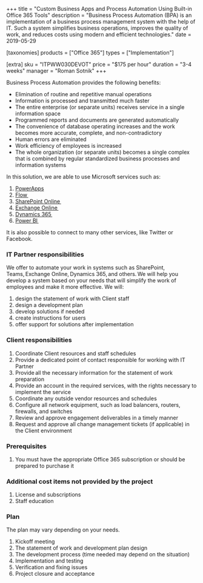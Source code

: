 +++
title = "Custom Business Apps and Process Automation Using Built-in Office 365 Tools"
description = "Business Process Automation (BPA) is an implementation of a business process management system with the help of IT. Such a system simplifies business operations, improves the quality of work, and reduces costs using modern and efficient technologies."
date = 2019-05-29

[taxonomies]
products = ["Office 365"]
types = ["Implementation"]

[extra]
sku = "ITPWW030DEVOT"
price = "$175 per hour"
duration = "3-4 weeks"
manager = "Roman Sotnik"
+++

Business Process Automation provides the following benefits: 

- Elimination of routine and repetitive manual operations 
- Information is processed and transmitted much faster
- The entire enterprise (or separate units) receives service in a single information space
- Programmed reports and documents are generated automatically
- The convenience of database operating increases and the work becomes more accurate, complete, and non-contradictory
- Human errors are eliminated
- Work efficiency of employees is increased
- The whole organization (or separate units) becomes a single complex that is combined by regular standardized business processes and information systems

In this solution, we are able to use Microsoft services such as:

1.  [PowerApps](https://powerapps.microsoft.com/)
2.  [Flow ](https://flow.microsoft.com)
3.  [SharePoint
    Online ](https://products.office.com/en-US/sharepoint/sharepoint-online-collaboration-software)
4.  [Exchange
    Online ](https://products.office.com/en-US/exchange/exchange-online)
5.  [Dynamics 365 ](https://dynamics.microsoft.com/)
6.  [Power BI ](https://powerbi.microsoft.com/en-us/)

It is also possible to connect to many other services, like Twitter or
Facebook.

### IT Partner responsibilities 

We offer to automate your work in systems such as SharePoint,
Teams, Exchange Online, Dynamics 365, and others. We will help you
develop a system based on your needs that will simplify the work of
employees and make it more effective. We will:

1.  design the statement of work with Client staff
2.  design a development plan
3.  develop solutions if needed
4.  create instructions for users
5.  offer support for solutions after implementation

### Client responsibilities 

1.  Coordinate Client resources and staff schedules
2.  Provide a dedicated point of contact responsible for working with IT
    Partner
3.  Provide all the necessary information for the statement of work
    preparation
4.  Provide an account in the required services, with the rights
    necessary to implement the service
5.  Coordinate any outside vendor resources and schedules
6.  Configure all network equipment, such as load balancers, routers,
    firewalls, and switches
7.  Review and approve engagement deliverables in a timely manner
8.  Request and approve all change management tickets (if applicable) in
    the Client environment

### Prerequisites 

1.  You must have the appropriate Office 365 subscription or should be
    prepared to purchase it

### Additional cost items not provided by the project

1.  License and subscriptions
2.  Staff education

### Plan 

The plan may vary depending on your needs.

1.  Kickoff meeting
2.  The statement of work and development plan design
3.  The development process (time needed may depend on the situation)
4.  Implementation and testing
5.  Verification and fixing issues
6.  Project closure and acceptance
